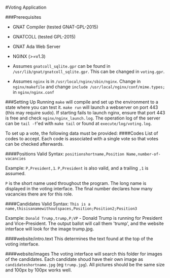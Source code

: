 #Voting Application

###Prerequisites

- GNAT Compiler (tested GNAT-GPL-2015)
- GNATCOLL (tested GPL-2015)
- GNAT Ada Web Server
- NGINX (>=v1.3)

- Assumes `gnatcoll_sqlite.gpr` can be found in `/usr/lib/gnat/gnatcoll_sqlite.gpr`. This can be changed in `voting.gpr`.
- Assumes `nginx` is in `/usr/local/nginx/sbin/nginx`. Change in `nginx/makefile` and change `include /usr/local/nginx/conf/mime.types;` in `nginx/nginx.conf`

###Setting Up
Running `make` will compile and set up the environment to a state where you can test it. `make run` will launch a webserver on port 443 (this may require sudo). If starting fails to launch nginx, ensure that port 443 is free and check `nginx/nginx_launch.log`. The operation log of the server can be `tail -f`'ed with `make tail` or found at `execute/log/voting.log`.

To set up a vote, the following data must be provided: 
####Codes
List of codes to accept. Each code is associated with a single vote so that votes can be checked afterwards.

####Positions
Valid Syntax: `positionshortname,Position Name,number-of-vacancies`

Example: `P,President,1`. `P,President` is also valid, and a trailing `,1` is assumed. 

`P` is the short name used throughout the program. The long name is displayed in the voting interface. The final number declares how many vacancies there are for this role. 

####Candidates
Valid Syntax: `This is a name,thisisanamewithoutspaces,Position;Position2;Position3`

Example: `Donald Trump,trump,P;VP` - Donald Trump is running for President and Vice-President. The output ballot will call them 'trump', and the website interface will look for the image trump.jpg. 

####website/intro.text
This determines the text found at the top of the voting interface. 

####website/images
The voting interface will search this folder for images of the candidates. Each candidate shoud have their own image as `candidateshortname.jpg` (eg `trump.jpg`). All pictures should be the same size and 100px by 100px works well.